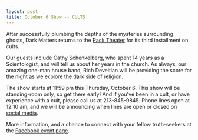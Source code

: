 ```yaml
---
layout: post
title: October 6 Show -- CULTS 
---
```


After successfully plumbing the depths of the mysteries surrounding ghosts, Dark Matters returns to the [Pack Theater](http://www.packtheater.com) for its third installment on cults. 

Our guests include Cathy Schenkelberg, who spent 14 years as a Scientologist, and will tell us about her years in the church.  As always, our amazing one-man house band, Rich Develtian will be providing the score for the night as we explore the dark side of religion.

The show starts at 11:59 pm this Thursday, October 6. This show will be standing-room only, so get there early! And if you've been in a cult, or have experience with a cult, please call us at 213-845-9845. Phone lines open at 12:10 am, and we will be announcing when lines are open or closed on [social media](http://www.twitter.com/darkmattersshow).

More information, and a chance to connect with your fellow truth-seekers at the [Facebook event page](https://www.facebook.com/events/536085466577171/). 
